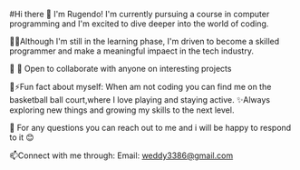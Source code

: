 #Hi there 👋
I'm Rugendo! I'm currently pursuing a course in computer programming and I'm excited to dive deeper into the world of coding.

🔗🌱Although I'm still in the learning phase, I'm driven to become a skilled programmer and make a meaningful impaect in the tech industry.

🔗 👯 Open to collaborate with anyone on interesting projects 

🔗⚡Fun fact about myself:
When am not coding you can find me on the    basketball ball court,where I love playing and staying active. 
  ✨Always exploring new things and growing my skills to the next level. 

💬 For any questions you can reach out to me and i will be happy to respond to it 😊 

📫Connect with me through: 
  Email: weddy3386@gmail.com
